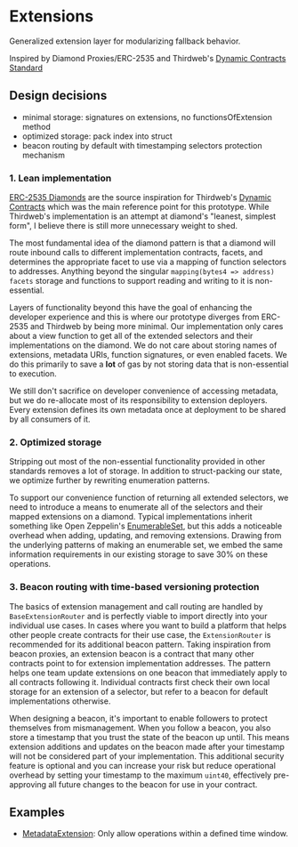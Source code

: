 # Extensions

Generalized extension layer for modularizing fallback behavior.

Inspired by Diamond Proxies/ERC-2535 and Thirdweb's [Dynamic Contracts Standard](https://github.com/thirdweb-dev/dynamic-contracts/tree/main)

## Design decisions

- minimal storage: signatures on extensions, no functionsOfExtension method
- optimized storage: pack index into struct
- beacon routing by default with timestamping selectors protection mechanism

### 1. Lean implementation

[ERC-2535 Diamonds](https://eips.ethereum.org/EIPS/eip-2535) are the source inspiration for Thirdweb's [Dynamic Contracts](https://github.com/thirdweb-dev/dynamic-contracts/tree/main) which was the main reference point for this prototype. While Thirdweb's implementation is an attempt at diamond's "leanest, simplest form", I believe there is still more unnecessary weight to shed.

The most fundamental idea of the diamond pattern is that a diamond will route inbound calls to different implementation contracts, facets, and determines the appropriate facet to use via a mapping of function selectors to addresses. Anything beyond the singular `mapping(bytes4 => address) facets` storage and functions to support reading and writing to it is non-essential.

Layers of functionality beyond this have the goal of enhancing the developer experience and this is where our prototype diverges from ERC-2535 and Thirdweb by being more minimal. Our implementation only cares about a view function to get all of the extended selectors and their implementations on the diamond. We do not care about storing names of extensions, metadata URIs, function signatures, or even enabled facets. We do this primarily to save a **lot** of gas by not storing data that is non-essential to execution.

We still don't sacrifice on developer convenience of accessing metadata, but we do re-allocate most of its responsibility to extension deployers. Every extension defines its own metadata once at deployment to be shared by all consumers of it.

### 2. Optimized storage

Stripping out most of the non-essential functionality provided in other standards removes a lot of storage. In addition to struct-packing our state, we optimize further by rewriting enumeration patterns.

To support our convenience function of returning all extended selectors, we need to introduce a means to enumerate all of the selectors and their mapped extensions on a diamond. Typical implementations inherit something like Open Zeppelin's [EnumerableSet](https://github.com/OpenZeppelin/openzeppelin-contracts/blob/master/contracts/utils/structs/EnumerableSet.sol), but this adds a noticeable overhead when adding, updating, and removing extensions. Drawing from the underlying patterns of making an enumerable set, we embed the same information requirements in our existing storage to save 30% on these operations.

### 3. Beacon routing with time-based versioning protection

The basics of extension management and call routing are handled by `BaseExtensionRouter` and is perfectly viable to import directly into your individual use cases. In cases where you want to build a platform that helps other people create contracts for their use case, the `ExtensionRouter` is recommended for its additional beacon pattern. Taking inspiration from beacon proxies, an extension beacon is a contract that many other contracts point to for extension implementation addresses. The pattern helps one team update extensions on one beacon that immediately apply to all contracts following it. Individual contracts first check their own local storage for an extension of a selector, but refer to a beacon for default implementations otherwise.

When designing a beacon, it's important to enable followers to protect themselves from mismanagement. When you follow a beacon, you also store a timestamp that you trust the state of the beacon up until. This means extension additions and updates on the beacon made after your timestamp will not be considered part of your implementation. This additional security feature is optional and you can increase your risk but reduce operational overhead by setting your timestamp to the maximum `uint40`, effectively pre-approving all future changes to the beacon for use in your contract.

## Examples

- [MetadataExtension](./examples/MetadataExtension.sol): Only allow operations within a defined time window.
